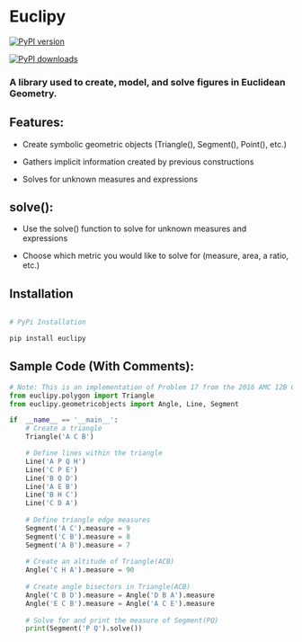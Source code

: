 
# Euclipy

  

[![PyPI version](https://img.shields.io/pypi/v/euclipy.svg?color=dodgerblue&label=%20latest%20version)](https://pypi.org/project/euclipy/)

[![PyPI downloads](https://img.shields.io/pypi/dm/euclipy.svg?color=limegreen&label=PyPI%20downloads)](https://pypi.org/project/euclipy/)

  

### A library used to create, model, and solve figures in Euclidean Geometry.

## Features:

  

- Create symbolic geometric objects (Triangle(), Segment(), Point(), etc.)

- Gathers implicit information created by previous constructions

- Solves for unknown measures and expressions

## solve():

  

- Use the solve() function to solve for unknown measures and expressions

- Choose which metric you would like to solve for (measure, area, a ratio, etc.)
  

## Installation

```sh

# PyPi Installation

pip install euclipy

```

## Sample Code (With Comments):

```py
# Note: This is an implementation of Problem 17 from the 2016 AMC 12B Competition
from euclipy.polygon import Triangle
from euclipy.geometricobjects import Angle, Line, Segment

if  __name__ == '__main__':
    # Create a triangle
    Triangle('A C B')

    # Define lines within the triangle
    Line('A P Q H')
    Line('C P E')
    Line('B Q D')
    Line('A E B')
    Line('B H C')
    Line('C D A')
    
    # Define triangle edge measures
    Segment('A C').measure = 9
    Segment('C B').measure = 8
    Segment('A B').measure = 7
    
    # Create an altitude of Triangle(ACB)
    Angle('C H A').measure = 90
    
    # Create angle bisectors in Triangle(ACB)
    Angle('C B D').measure = Angle('D B A').measure
    Angle('E C B').measure = Angle('A C E').measure
    
    # Solve for and print the measure of Segment(PQ)
    print(Segment('P Q').solve())
```